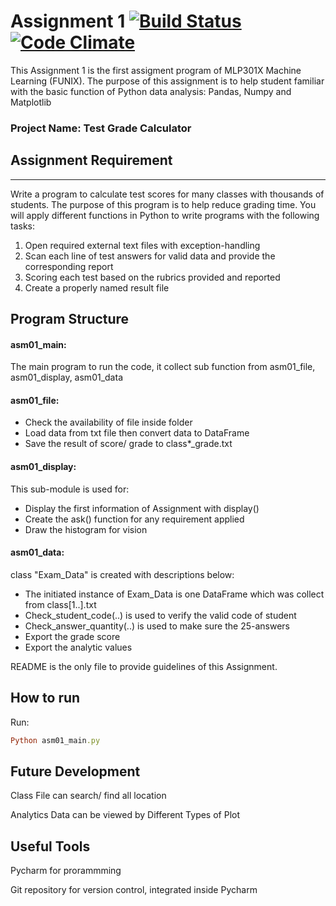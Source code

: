 # Assignment 1 [![Build Status][ci-image]][ci] [![Code Climate][grade-image]][grade] 

This Assignment 1 is the first assigment program of MLP301X Machine Learning (FUNIX). The purpose of this assignment is to help student familiar with the basic function of Python data analysis: Pandas, Numpy and Matplotlib

### Project Name: Test Grade Calculator

## Assignment Requirement
-------------
Write a program to calculate test scores for many classes with thousands of students. The purpose of this program is to help reduce grading time. You will apply different functions in Python to write programs with the following tasks:

1. Open required external text files with exception-handling
2. Scan each line of test answers for valid data and provide the corresponding report
3. Scoring each test based on the rubrics provided and reported
4. Create a properly named result file

Program Structure
-------------
#### asm01_main: 

The main program to run the code, it collect sub function from asm01_file, asm01_display, asm01_data

#### asm01_file:
* Check the availability of file inside folder
* Load data from txt file then convert data to DataFrame
* Save the result of score/ grade to class*_grade.txt

#### asm01_display:

This sub-module is used for:
* Display the first information of Assignment with display()
* Create the ask() function for any requirement applied
* Draw the histogram for vision 


#### asm01_data:
class "Exam_Data" is created with descriptions below:
* The initiated instance of Exam_Data is one DataFrame which was collect from class[1..].txt
* Check_student_code(..) is used to verify the valid code of student
* Check_answer_quantity(..) is used to make sure the 25-answers
* Export the grade score
* Export the analytic values

README is the only file to provide guidelines of this Assignment.

How to run
--------
Run:

```ruby
Python asm01_main.py
```

Future Development
----------------
Class File can search/ find all location

Analytics Data can be viewed by Different Types of Plot

Useful Tools
------------
Pycharm for prorammming

Git repository for version control, integrated inside Pycharm



[community]: https://thoughtbot.com/community?utm_source=github
[hire]: https://thoughtbot.com/hire-us?utm_source=github
[ci-image]: https://github.com/thoughtbot/factory_bot/actions/workflows/build.yml/badge.svg?branch=main
[ci]: https://github.com/thoughtbot/factory_bot/actions?query=workflow%3ABuild+branch%3Amain
[grade-image]: https://codeclimate.com/github/thoughtbot/factory_bot/badges/gpa.svg
[grade]: https://codeclimate.com/github/thoughtbot/factory_bot
[version-image]: https://badge.fury.io/rb/factory_bot.svg
[version]: https://badge.fury.io/rb/factory_bot
[hound-badge-image]: https://img.shields.io/badge/Reviewed_by-Hound-8E64B0.svg
[hound]: https://houndci.com

